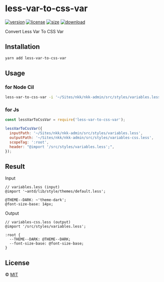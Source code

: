 # less-var-to-css-var

[![version][npm-img]][npm-url]
[![license][mit-img]][mit-url]
[![size][size-img]][size-url]
[![download][download-img]][download-url]

Convert Less Var To CSS Var

## Installation

```sh
yarn add less-var-to-css-var
```


## Usage


### for Node Cil

```bash
less-var-to-css-var -i '~/Sites/nkk/nkk-admin/src/styles/variables.less' -o '~/Sites/nkk/nkk-admin/src/styles/variables-css2.less' -t ':root' -h "@import '/src/styles/variables.less';"
```

### for Js


```js
const lessVarToCssVar = require('less-var-to-css-var');

lessVarToCssVar({
  inputPath: '~/Sites/nkk/nkk-admin/src/styles/variables.less',
  outputPath: '~/Sites/nkk/nkk-admin/src/styles/variables-css.less',
  scopeTag: ':root',
  header: "@import '/src/styles/variables.less';",
});

```

## Result

Input

```less
// variables.less (input)
@import '~antd/lib/style/themes/default.less';

@THEME--DARK: ~'theme-dark';
@font-size-base: 14px;
```

Output

```less
// variables-css.less (output)
@import '/src/styles/variables.less';

:root {
  --THEME--DARK: @THEME--DARK;
  --font-size-base: @font-size-base;
}
```


## License

© [MIT][mit-url]

<!-- badges -->

[mit-img]: https://img.shields.io/npm/l/less-var-to-css-var.svg?style=flat&colorA=000000&colorB=000000

[mit-url]: ./LICENSE


[npm-img]: https://img.shields.io/npm/v/less-var-to-css-var?style=flat&colorA=000000&colorB=000000

[npm-url]: https://www.npmjs.com/package/less-var-to-css-var


[size-img]: https://img.shields.io/bundlephobia/minzip/less-var-to-css-var?label=bundle&style=flat&colorA=000000&colorB=000000

[size-url]: https://www.npmjs.com/package/less-var-to-css-var


[download-img]: https://img.shields.io/npm/dt/less-var-to-css-var.svg?style=flat&colorA=000000&colorB=000000

[download-url]: https://www.npmjs.com/package/less-var-to-css-var


[build-img]: https://github.com/SolidZORO/less-var-to-css-var/workflows/badge.svg

[build-url]: https://github.com/SolidZORO/less-var-to-css-var/actions
